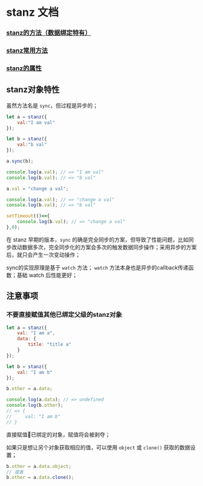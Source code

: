 # stanz 文档

### [stanz的方法（数据绑定特有）](method_about_data.md)

### [stanz常用方法](method_about_other.md)

### [stanz的属性](attr_des.md)

## stanz对象特性

虽然方法名是 `sync`，但过程是异步的；

```javascript
let a = stanz({
    val:"I am val"
});

let b = stanz({
    val:"b val"
});

a.sync(b);

console.log(a.val); // => "I am val"
console.log(b.val); // => "b val"

a.val = "change a val";

console.log(a.val); // => "change a val"
console.log(b.val); // => "b val"

setTimeout(()=>{
    console.log(b.val); // => "change a val"
},0);
```

在 stanz 早期的版本，`sync` 的确是完全同步的方案，但导致了性能问题，比如同步改动数据多次，完全同步化的方案会多次的触发数据同步操作；采用异步的方案后，就只会产生一次变动操作；

sync的实现原理是基于 `watch` 方法； `watch` 方法本身也是异步的callback传递函数；基础 watch 后性能更好；

## 注意事项

### 不要直接赋值其他已绑定父级的stanz对象

```javascript
let a = stanz({
    val: "I am a",
    data: {
        title: "title a"
    }
});

let b = stanz({
    val: "I am b"
});

b.other = a.data;

console.log(a.data); // => undefined
console.log(b.other);
// => {
//     val: "I am b"
// }
```

直接赋值已绑定的对象，赋值将会被剥夺；

如果只是想让另个对象获取相应的值，可以使用 `object` 或 `clone()` 获取的数据设置；

```javascript
b.other = a.data.object;
// 或者
b.other = a.data.clone();
```
